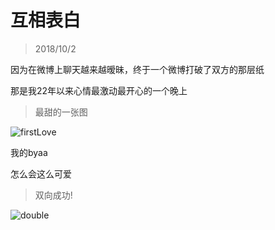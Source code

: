 # 互相表白

> 2018/10/2

因为在微博上聊天越来越暧昧，终于一个微博打破了双方的那层纸

那是我22年以来心情最激动最开心的一个晚上

> 最甜的一张图

![firstLove](./static/img/fisrtLove.jpg)

我的byaa

怎么会这么可爱

> 双向成功!

![double](./static/img/double.png)